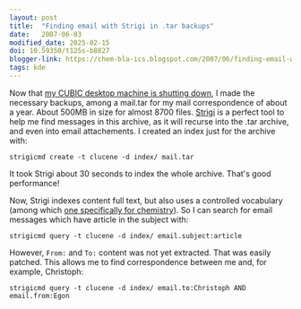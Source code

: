 ```yaml
---
layout: post
title:  "Finding email with Strigi in .tar backups"
date:   2007-06-03
modified_date: 2025-02-15
doi: 10.59350/t125s-b8827
blogger-link: https://chem-bla-ics.blogspot.com/2007/06/finding-email-with-strigi-in-tar.html
tags: kde
---
```


Now that [my CUBIC desktop machine is shutting down](http://chemicalblogspace.blogspot.com/2007/05/uploaded-source-code-to-sf-svn.html),
I made the necessary backups, among a mail.tar for my mail correspondence of about a year. About 500MB in size for almost 8700 files.
[Strigi](http://strigi.sf.net/) is a perfect tool to help me find messages in this archive, as it will recurse into the .tar archive,
and even into email attachements. I created an index just for the archive with:

```
strigicmd create -t clucene -d index/ mail.tar
```

It took Strigi about 30 seconds to index the whole archive. That's good performance!

Now, Strigi indexes content full text, but also uses a controlled vocabulary (among which
[one specifically for chemistry](http://kemistry-desktop.blogspot.com/2007/04/chemical-semantic-desktop.html)).
So I can search for email messages which have article in the subject with:

```
strigicmd query -t clucene -d index/ email.subject:article
```

However, `From:` and `To:` content was not yet extracted. That was easily patched. This allows me to find correspondence between me and, for example, Christoph:

```
strigicmd query -t clucene -d index/ email.to:Christoph AND email.from:Egon
```
